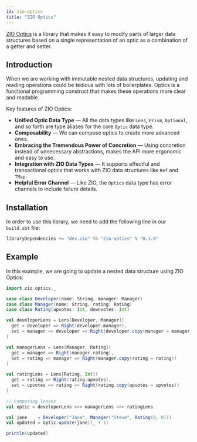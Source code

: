 ```yaml
---
id: zio-optics
title: "ZIO Optics"
---
```


[ZIO Optics](https://github.com/zio/zio-optics) is a library that makes it easy to modify parts of larger data structures based on a single representation of an optic as a combination of a getter and setter.

## Introduction

When we are working with immutable nested data structures, updating and reading operations could be tedious with lots of boilerplates. Optics is a functional programming construct that makes these operations more clear and readable.

Key features of ZIO Optics:

- **Unified Optic Data Type** — All the data types like `Lens`, `Prism`, `Optional`, and so forth are type aliases for the core `Optic` data type.
- **Composability** — We can compose optics to create more advanced ones.
- **Embracing the Tremendous Power of Concretion** — Using concretion instead of unnecessary abstractions, makes the API more ergonomic and easy to use.
- **Integration with ZIO Data Types** — It supports effectful and transactional optics that works with ZIO data structures like `Ref` and `TMap`.
- **Helpful Error Channel** — Like ZIO, the `Optics` data type has error channels to include failure details.

## Installation

In order to use this library, we need to add the following line in our `build.sbt` file:

```scala
libraryDependencies += "dev.zio" %% "zio-optics" % "0.1.0"
```

## Example

In this example, we are going to update a nested data structure using ZIO Optics:

```scala
import zio.optics._

case class Developer(name: String, manager: Manager)
case class Manager(name: String, rating: Rating)
case class Rating(upvotes: Int, downvotes: Int)

val developerLens = Lens[Developer, Manager](
  get = developer => Right(developer.manager),
  set = manager => developer => Right(developer.copy(manager = manager))
)

val managerLens = Lens[Manager, Rating](
  get = manager => Right(manager.rating),
  set = rating => manager => Right(manager.copy(rating = rating))
)

val ratingLens = Lens[Rating, Int](
  get = rating => Right(rating.upvotes),
  set = upvotes => rating => Right(rating.copy(upvotes = upvotes))
)

// Composing lenses
val optic = developerLens >>> managerLens >>> ratingLens

val jane    = Developer("Jane", Manager("Steve", Rating(0, 0)))
val updated = optic.update(jane)(_ + 1)

println(updated)
```

